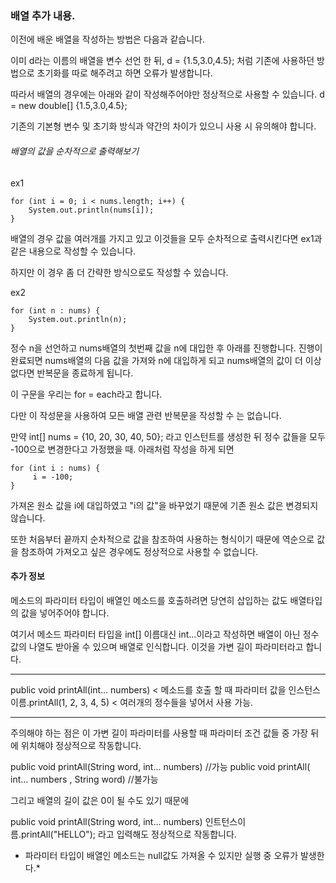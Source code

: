 



### 배열 추가 내용.


이전에 배운 배열을 작성하는 방법은 다음과 같습니다.

이미 d라는 이름의 배열을 변수 선언 한 뒤,
d = {1.5,3.0,4.5}; 
처럼 기존에 사용하던 방법으로 초기화를 따로 해주려고 하면 오류가 발생합니다.


따라서 배열의 경우에는 아래와 같이 작성해주어야만 정상적으로 사용할 수 있습니다.
d = new double[] {1.5,3.0,4.5}; 

기존의 기본형 변수 및 초기화 방식과 약간의 차이가 있으니 사용 시 유의해야 합니다.




###### 배열의 값을 순차적으로 출력해보기



ex1
```
for (int i = 0; i < nums.length; i++) { 
	System.out.println(nums[i]);
}
```

배열의 경우 값을 여러개를 가지고 있고 이것들을 모두 순차적으로 출력시킨다면 ex1과 같은 내용으로 작성할 수 있습니다.

하지만 이 경우 좀 더 간략한 방식으로도 작성할 수 있습니다.


ex2
```
for (int n : nums) {
	System.out.println(n);
}
```

정수 n을 선언하고 nums배열의 첫번째 값을 n에 대입한 후 아래를 진행합니다.
진행이 완료되면 nums배열의 다음 값을 가져와 n에 대입하게 되고 nums배열의 값이 더 이상 없다면 반복문을 종료하게 됩니다.

이 구문을 우리는 for = each라고 합니다.

다만 이 작성문을 사용하여 모든 배열 관련 반복문을 작성할 수 는 없습니다.

만약
int[] nums = {10, 20, 30, 40, 50};
라고 인스턴트를 생성한 뒤 정수 값들을 모두 -100으로 변경한다고 가정했을 때.
아래처럼 작성을 하게 되면

```
for (int i : nums) {		
	 i = -100;
}
```
가져온 원소 값을 i에 대입하였고 "i의 값"을 바꾸었기 때문에 기존 원소 값은 변경되지 않습니다.

또한 처음부터 끝까지 순차적으로 값을 참조하여 사용하는 형식이기 때문에
역순으로 값을 참조하여 가져오고 싶은 경우에도 정상적으로 사용할 수 없습니다.



#### 추가 정보

메소드의 파라미터 타입이 배열인 메소드를 호출하려면 당연히 삽입하는 값도 배열타입의 값을 넣어주어야 합니다.

여기서 메소드 파라미터 타입을 int[] 이름대신 int...이라고 작성하면 배열이 아닌 정수 값의 나열도 받아올 수 있으며 배열로 인식합니다.
이것을 가변 길이 파라미터라고 합니다.

---

public void printAll(int... numbers)  < 메소드를 호출 할 때 파라미터 값을
인스턴스이름.printAll(1, 2, 3, 4, 5)   < 여러개의 정수들을 넣어서 사용 가능.

---

주의해야 하는 점은 이 가변 길이 파라미터를 사용할 때 파라미터 조건 값들 중 가장 뒤에 위치해야 정상적으로 작동합니다.

public void printAll(String word, int... numbers)          //가능
public void printAll( int... numbers , String word)        //불가능


그리고 배열의 길이 값은 0이 될 수도 있기 때문에

public void printAll(String word, int... numbers)
인트턴스이름.printAll("HELLO"); 라고 입력해도 정상적으로 작동합니다.



* 파라미터 타입이 배열인 메소드는 null값도 가져올 수 있지만 실행 중 오류가 발생한다.*


